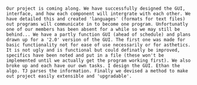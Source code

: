 	Our project is coming along. We have successfully designed the GUI, interface, and how each component will intergrate with each other. We have detailed this and created 'languages' (formats for text files) out programs will communicate in to become one program. Unfortunatly one of our members has been absent for a while so we may still be behind... We have a partly function GUI (ahead of schedule) and plans drawn up for a '2.0' version of the GUI. The first one was made for basic functionality not for ease of use necessarily or for asthetics. It is not ugly and is functional but could definatly be improved, specifics have been noted and put in a file (these won't be implemented until we actually get the program working first). We also broke up and each have our own tasks. I design the GUI. Ethan the algo. TJ parses the information. Finally we devised a method to make out project easily extensible and 'upgradable'.

